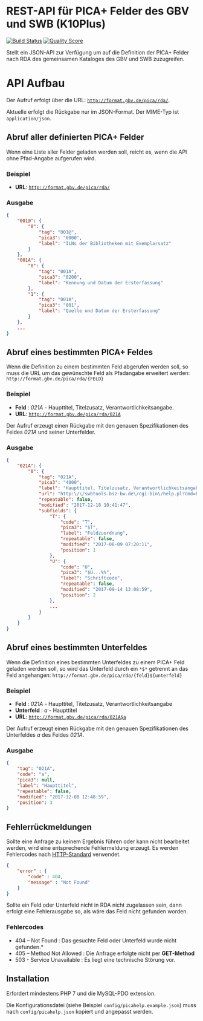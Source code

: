 # REST-API für PICA+ Felder des GBV und SWB (K10Plus)

[![Build Status](https://img.shields.io/travis/gbv/PicaHelpRest.svg?style=flat-square)](https://travis-ci.org/gbv/PicaHelpRest)
[![Quality Score](https://img.shields.io/scrutinizer/g/gbv/PicaHelpRest.svg?style=flat-square)](https://scrutinizer-ci.com/g/gbv/PicaHelpRest)

Stellt ein JSON-API zur Verfügung um auf die Definition der PICA+ Felder nach RDA des gemeinsamen Kataloges des GBV und SWB zuzugreifen.

# API Aufbau

Der Aufruf erfolgt über die URL: [`http://format.gbv.de/pica/rda/`](http://format.gbv.de/pica/rda/).

Aktuelle erfolgt die Rückgabe nur im JSON-Format. Der MIME-Typ ist `application/json`.

## Abruf aller definierten PICA+ Felder

Wenn eine Liste aller Felder geladen werden soll, reicht es, wenn die API ohne Pfad-Angabe aufgerufen wird.

### Beispiel

* **URL**: [`http://format.gbv.de/pica/rda/`](http://format.gbv.de/pica/rda/)

### Ausgabe

```json
{
    "001@": {
        "0": {
            "tag": "001@",
            "pica3": "0000",
            "label": "ILNs der Bibliotheken mit Exemplarsatz"
        }
    },
    "001A": {
        "0": {
            "tag": "001A",
            "pica3": "0200",
            "label": "Kennung und Datum der Ersterfassung"
        },
        "1": {
            "tag": "001A",
            "pica3": "001",
            "label": "Quelle und Datum der Ersterfassung"
        }
    },
    ...
}
```

## Abruf eines bestimmten PICA+ Feldes

Wenn die Definition zu einem bestimmten Feld abgerufen werden soll, so muss die URL um das gewünschte Feld als Pfadangabe erweitert werden: `http://format.gbv.de/pica/rda/{FELD}`

### Beispiel

* **Feld** : *021A* - Haupttitel, Titelzusatz, Verantwortlichkeitsangabe.
* **URL**: [`http://format.gbv.de/pica/rda/021A`](http://format.gbv.de/pica/rda/021A)

Der Aufruf erzeugt einen Rückgabe mit den genauen Spezifikationen des Feldes *021A* und seiner Unterfelder.

### Ausgabe

```json
{
    "021A": {
        "0": {
            "tag": "021A",
            "pica3": "4000",
            "label": "Haupttitel, Titelzusatz, Verantwortlichkeitsangabe",
            "url": "http:\/\/swbtools.bsz-bw.de\/cgi-bin\/help.pl?cmd=kat\u0026val=4000\u0026regelwerk=RDA\u0026verbund=GBV",
            "repeatable": false,
            "modified": "2017-12-18 10:41:47",
            "subfields": {
                "T": {
                    "code": "T",
                    "pica3": "$T",
                    "label": "Feldzuordnung",
                    "repeatable": false,
                    "modified": "2017-08-09 07:20:11",
                    "position": 1
                },
                "U": {
                    "code": "U",
                    "pica3": "$U...%%",
                    "label": "Schriftcode",
                    "repeatable": false,
                    "modified": "2017-09-14 13:08:59",
                    "position": 2
                },
                ...
            }
        }
    }
}
```

## Abruf eines bestimmten Unterfeldes

Wenn die Definition eines bestimmten Unterfeldes zu einem PICA+ Feld geladen werden soll, so wird das Unterfeld durch ein `*$*` getrennt an das Feld angehangen: `http://format.gbv.de/pica/rda/{feld}${unterfeld}`

### Beispiel

* **Feld** : *021A* - Haupttitel, Titelzusatz, Verantwortlichkeitsangabe
* **Unterfeld** : *a* - Haupttitel
* **URL**: [`http://format.gbv.de/pica/rda/021A$a`](http://format.gbv.de/pica/rda/021A$a)

Der Aufruf erzeugt einen Rückgabe mit den genauen Spezifikationen des Unterfeldes *a* des Feldes *021A*.

### Ausgabe

```json
{
    "tag": "021A",
    "code": "a",
    "pica3": null,
    "label": "Haupttitel",
    "repeatable": false,
    "modified": "2017-12-08 12:48:59",
    "position": 3
}
```

## Fehlerrückmeldungen

Sollte eine Anfrage zu keinem Ergebnis führen oder kann nicht bearbeitet werden, wird eine entsprechende Fehlermeldung erzeugt. Es werden Fehlercodes nach [HTTP-Standard]( https://de.wikipedia.org/wiki/HTTP-Statuscode) verwendet.

```json
{
	"error" : {
		"code" : 404,
		"message" : "Not Found"
	}
}
```

Sollte ein Feld oder Unterfeld nicht in RDA nicht zugelassen sein, dann erfolgt eine Fehlerausgabe so, als wäre das Feld nicht gefunden worden.

### Fehlercodes

- 404 – Not Found : Das gesuchte Feld oder Unterfeld wurde nicht gefunden.*
- 405 – Method Not Allowed : Die Anfrage erfolgte nicht per **GET-Method**
- 503 - Service Unavailable : Es liegt eine technische Störung vor.

## Installation

Erfordert mindestens PHP 7 und die MySQL-PDO extension.

Die Konfigurationsdatei (siehe Beispiel `config/picahelp.example.json`) muss nach `config/picahelp.json` kopiert und angepasst werden.


